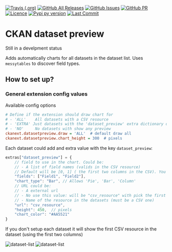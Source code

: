 [![Travis (.org)](https://img.shields.io/travis/avdata99/ckanext-datasetpreview?style=for-the-badge)](https://travis-ci.org/github/avdata99/ckanext-datasetpreview)
[![GitHub All Releases](https://img.shields.io/github/downloads/avdata99/ckanext-datasetpreview/total?style=for-the-badge)](https://github.com/avdata99/ckanext-datasetpreview/releases)
[![GitHub Issues](https://img.shields.io/github/issues/avdata99/ckanext-datasetpreview?style=for-the-badge)](https://github.com/avdata99/ckanext-datasetpreview/issues)
[![GitHub PR](https://img.shields.io/github/issues-pr/avdata99/ckanext-datasetpreview?style=for-the-badge)](https://github.com/avdata99/ckanext-datasetpreview/pulls)
[![Licence](https://img.shields.io/github/license/avdata99/ckanext-datasetpreview?style=for-the-badge)](https://github.com/avdata99/ckanext-datasetpreview/blob/master/LICENSE)
[![Pypi py version](https://img.shields.io/pypi/pyversions/ckanext-datasetpreview?style=for-the-badge)](https://pypi.org/project/ckanext-datasetpreview/)
[![Last Commit](https://img.shields.io/github/last-commit/avdata99/ckanext-datasetpreview?style=for-the-badge)](https://github.com/avdata99/ckanext-datasetpreview/commits/master)

# CKAN dataset preview

Still in a develpment status

Adds automatically charts for all datasets in the dataset list.
Uses `messytables` to discover field types.

## How to set up?

### General extension config values

Available config options

```ini
# Define if the extension should draw chart for
# - 'ALL'    All datasets with a CSV resource
# - 'EXTRA' Just datasets with the 'dataset_preview' extra dictionary defined
# - 'NO'     No datasets with show any preview
ckanext.datasetpreview.draw = 'ALL'  # default draw all
ckanext.datasetpreview.chart_height = 300  # pixels

```
Each dataset could add and extra value with the key `dataset_preview`:

```js
extras["dataset_preview"] = {
    // field to use in the chart. Could be:
    // - A list of field names (valids in the CSV resource)
    // Default will be [0, 1] ( the first two columns in the CSV). You could use numbers instead of field names
    "fields": ["Field1", "Field2"],  
    "chart_type": "Bar", // Allows 'Pie', 'Bar', 'Column'
    // URL could be:
    // - A external url
    // - No use this value: will be "csv_resource" with pick the first CSV resource in the dataset
    // - Name of the resource in the datasets (must be a CSV one)
    "url": "csv_resource",
    "height": 450,  // pixels
    "chart_color": "#AA5521"
}
```
If you don't setup each dataset it will show the first CSV resource in the dataset (using the first two columns)


![dataset-list](ckanext/datasetpreview/captures/dataset-list.png)
![dataset-list](ckanext/datasetpreview/captures/chart-config.png)
